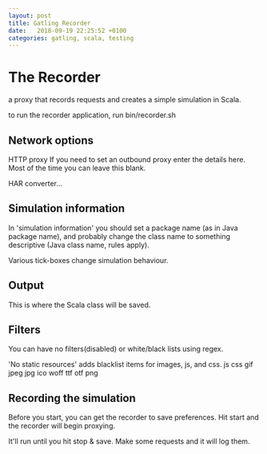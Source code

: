 ```yaml
---
layout: post
title: Gatling Recorder
date:   2018-09-19 22:25:52 +0100
categories: gatling, scala, testing
---
```

The Recorder
============

a proxy that records requests and creates a simple simulation in Scala.

to run the recorder application, run bin/recorder.sh

Network options
---------------

HTTP proxy If you need to set an outbound proxy enter the details here.
Most of the time you can leave this blank.

HAR converter\...

Simulation information
----------------------

In 'simulation information' you should set a package name (as in Java
package name), and probably change the class name to something
descriptive (Java class name, rules apply).

Various tick-boxes change simulation behaviour.

Output
------

This is where the Scala class will be saved.

Filters
-------

You can have no filters(disabled) or white/black lists using regex.

'No static resources' adds blacklist items for images, js, and css. js
css gif jpeg jpg ico woff ttf otf png

Recording the simulation
------------------------

Before you start, you can get the recorder to save preferences. Hit
start and the recorder will begin proxying.

It'll run until you hit stop & save. Make some requests and it will log
them.
